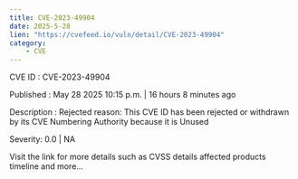 ```yaml
---
title: CVE-2023-49904
date: 2025-5-28
lien: "https://cvefeed.io/vuln/detail/CVE-2023-49904"
category:
    - CVE
---
```


CVE ID : CVE-2023-49904

Published :  May 28
2025
10:15 p.m. | 16 hours
8 minutes ago

Description : Rejected reason: This CVE ID has been rejected or withdrawn by its CVE Numbering Authority because it is Unused

Severity: 0.0 | NA

Visit the link for more details
such as CVSS details
affected products
timeline
and more...
